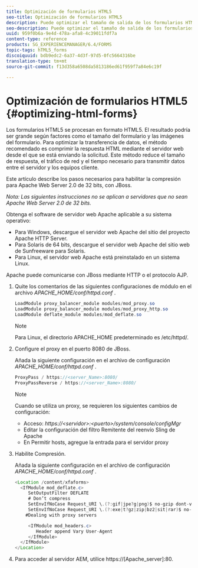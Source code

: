 ```yaml
---
title: Optimización de formularios HTML5
seo-title: Optimización de formularios HTML5
description: Puede optimizar el tamaño de salida de los formularios HTML5.
seo-description: Puede optimizar el tamaño de salida de los formularios HTML5.
uuid: 959f0b6a-9e4d-478a-afa8-4c39011fdf7a
content-type: reference
products: SG_EXPERIENCEMANAGER/6.4/FORMS
topic-tags: hTML5_forms
discoiquuid: bdb9edc2-6a37-4d3f-97d5-0fc5664316be
translation-type: tm+mt
source-git-commit: f13d358a6508da5813186ed61f959f7a84e6c19f

---
```



# Optimización de formularios HTML5 {#optimizing-html-forms}

Los formularios HTML5 se procesan en formato HTML5. El resultado podría ser grande según factores como el tamaño del formulario y las imágenes del formulario. Para optimizar la transferencia de datos, el método recomendado es comprimir la respuesta HTML mediante el servidor web desde el que se está enviando la solicitud. Este método reduce el tamaño de respuesta, el tráfico de red y el tiempo necesario para transmitir datos entre el servidor y los equipos cliente.

Este artículo describe los pasos necesarios para habilitar la compresión para Apache Web Server 2.0 de 32 bits, con JBoss.

*Nota: Las siguientes instrucciones no se aplican a servidores que no sean Apache Web Server 2.0 de 32 bits.*

Obtenga el software de servidor web Apache aplicable a su sistema operativo:

* Para Windows, descargue el servidor web Apache del sitio del proyecto Apache HTTP Server.
* Para Solaris de 64 bits, descargue el servidor web Apache del sitio web de Sunfreeware para Solaris.
* Para Linux, el servidor web Apache está preinstalado en un sistema Linux.

Apache puede comunicarse con JBoss mediante HTTP o el protocolo AJP.

1. Quite los comentarios de las siguientes configuraciones de módulo en el archivo *APACHE_HOME/conf/httpd.conf* .

   ```java
   LoadModule proxy_balancer_module modules/mod_proxy.so
   LoadModule proxy_balancer_module modules/mod_proxy_http.so
   LoadModule deflate_module modules/mod_deflate.so
   ```

   >[!NOTE]
   >
   >Para Linux, el directorio APACHE_HOME predeterminado es /etc/httpd/.

1. Configure el proxy en el puerto 8080 de JBoss.

   Añada la siguiente configuración en el archivo de configuración *APACHE_HOME/conf/httpd.conf* .

   ```java
   ProxyPass / https://<server_Name>:8080/
   ProxyPassReverse / https://<server_Name>:8080/
   ```

   >[!NOTE]
   >
   >Cuando se utiliza un proxy, se requieren los siguientes cambios de configuración:
   > 
   >* Acceso: *https://&lt;servidor>:&lt;puerto>/system/console/configMgr*
   * Editar la configuración del filtro Remitente del reenvío Sling de Apache
   * En Permitir hosts, agregue la entrada para el servidor proxy


1. Habilite Compresión.

   Añada la siguiente configuración en el archivo de configuración *APACHE_HOME/conf/httpd.conf* .

   ```java
   <Location /content/xfaforms>
     <IfModule mod_deflate.c>
        SetOutputFilter DEFLATE
        # Don’t compress
        SetEnvIfNoCase Request_URI \.(?:gif|jpe?g|png)$ no-gzip dont-vary
        SetEnvIfNoCase Request_URI \.(?:exe|t?gz|zip|bz2|sit|rar)$ no-gzip dont-vary
       #Dealing with proxy servers
   
        <IfModule mod_headers.c>
           Header append Vary User-Agent
        </IfModule>
     </IfModule>
   </Location>
   ```

1. Para acceder al servidor AEM, utilice https://[Apache_server]:80.

